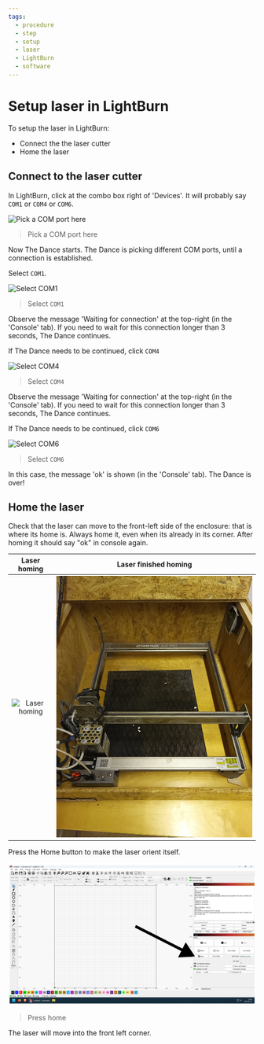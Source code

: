 ```yaml
---
tags:
  - procedure
  - step
  - setup
  - laser
  - LightBurn
  - software
---
```


# Setup laser in LightBurn

To setup the laser in LightBurn:

- Connect the the laser cutter
- Home the laser

## Connect to the laser cutter

In LightBurn, click at the combo box right of 'Devices'.
It will probably say `COM1` or `COM4` or `COM6`.

![Pick a COM port here](lightburn_pick_com_port.png)

> Pick a COM port here

Now The Dance starts. The Dance is picking different COM ports,
until a connection is established.

Select `COM1`.

![Select `COM1`](lightburn_com1.png)

> Select `COM1`

Observe the message 'Waiting for connection' at the top-right
(in the 'Console' tab).
If you need to wait for this connection longer than 3 seconds, The Dance
continues.

If The Dance needs to be continued, click `COM4`

![Select `COM4`](lightburn_com4.png)

> Select `COM4`

Observe the message 'Waiting for connection' at the top-right
(in the 'Console' tab).
If you need to wait for this connection longer than 3 seconds, The Dance
continues.

If The Dance needs to be continued, click `COM6`

![Select `COM6`](lightburn_com6.png)

> Select `COM6`

In this case, the message 'ok' is shown (in the 'Console' tab).
The Dance is over!

## Home the laser

Check that the laser can move to the front-left side
of the enclosure: that is where its home is. Always home it, even when its already in its corner. After homing it should say "ok" in console again. 

| Laser homing                              | Laser finished homing                               |
|:-----------------------------------------:|:---------------------------------------------------:|
|![Laser homing](laser_starting_homing.png) | ![Laser finished homing](laser_finished_homing.png) |


Press the Home button to make the laser orient itself.

![Press the home button](lightburn_home_button.png)

> Press home

The laser will move into the front left corner.

